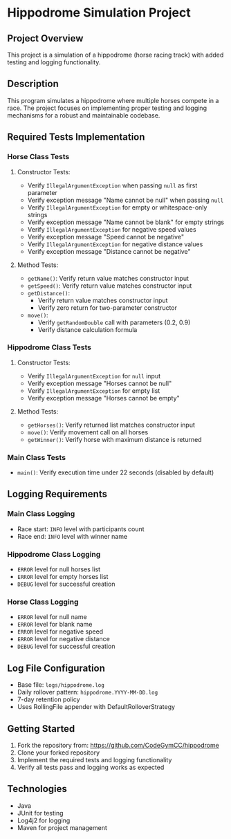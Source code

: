 # Hippodrome Simulation Project

## Project Overview
This project is a simulation of a hippodrome (horse racing track) with added testing and logging functionality.



## Description
This program simulates a hippodrome where multiple horses compete in a race. The project focuses on implementing proper testing and logging mechanisms for a robust and maintainable codebase.

## Required Tests Implementation

### Horse Class Tests
1. Constructor Tests:
   - Verify `IllegalArgumentException` when passing `null` as first parameter
   - Verify exception message "Name cannot be null" when passing `null`
   - Verify `IllegalArgumentException` for empty or whitespace-only strings
   - Verify exception message "Name cannot be blank" for empty strings
   - Verify `IllegalArgumentException` for negative speed values
   - Verify exception message "Speed cannot be negative"
   - Verify `IllegalArgumentException` for negative distance values
   - Verify exception message "Distance cannot be negative"

2. Method Tests:
   - `getName()`: Verify return value matches constructor input
   - `getSpeed()`: Verify return value matches constructor input
   - `getDistance()`: 
     - Verify return value matches constructor input
     - Verify zero return for two-parameter constructor
   - `move()`:
     - Verify `getRandomDouble` call with parameters (0.2, 0.9)
     - Verify distance calculation formula

### Hippodrome Class Tests
1. Constructor Tests:
   - Verify `IllegalArgumentException` for `null` input
   - Verify exception message "Horses cannot be null"
   - Verify `IllegalArgumentException` for empty list
   - Verify exception message "Horses cannot be empty"

2. Method Tests:
   - `getHorses()`: Verify returned list matches constructor input
   - `move()`: Verify movement call on all horses
   - `getWinner()`: Verify horse with maximum distance is returned

### Main Class Tests
- `main()`: Verify execution time under 22 seconds (disabled by default)

## Logging Requirements

### Main Class Logging
- Race start: `INFO` level with participants count
- Race end: `INFO` level with winner name

### Hippodrome Class Logging
- `ERROR` level for null horses list
- `ERROR` level for empty horses list
- `DEBUG` level for successful creation

### Horse Class Logging
- `ERROR` level for null name
- `ERROR` level for blank name
- `ERROR` level for negative speed
- `ERROR` level for negative distance
- `DEBUG` level for successful creation

## Log File Configuration
- Base file: `logs/hippodrome.log`
- Daily rollover pattern: `hippodrome.YYYY-MM-DD.log`
- 7-day retention policy
- Uses RollingFile appender with DefaultRolloverStrategy

## Getting Started
1. Fork the repository from: https://github.com/CodeGymCC/hippodrome
2. Clone your forked repository
3. Implement the required tests and logging functionality
4. Verify all tests pass and logging works as expected

## Technologies
- Java
- JUnit for testing
- Log4j2 for logging
- Maven for project management
